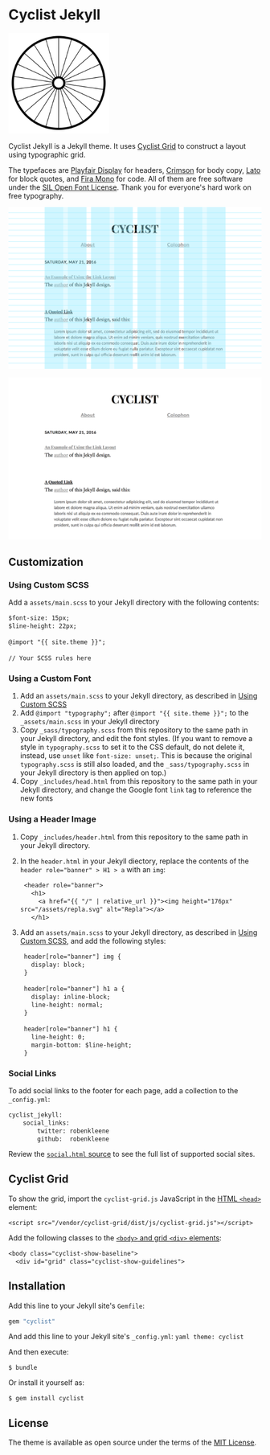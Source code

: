 # Cyclist Jekyll

<img src="cyclist-background.svg" width="200" height="200" alt="Cyclist">

Cyclist Jekyll is a Jekyll theme. It uses [Cyclist Grid](https://github.com/cyclist-grid/cyclist-grid) to construct a layout using typographic grid.

The typefaces are [Playfair Display][playfair] for headers, [Crimson][crimson] for body copy, [Lato][lato] for block quotes, and [Fira Mono][fira] for code. All of them are free software under the [SIL Open Font License](https://en.wikipedia.org/wiki/SIL_Open_Font_License). Thank you for everyone's hard work on free typography.

[playfair]: https://github.com/clauseggers/Playfair-Display "Playfair Display"
[lato]: https://github.com/betsol/lato-font "Lato"
[crimson]: https://github.com/skosch/Crimson "Crimson"
[fira]: https://github.com/mozilla/Fira "Fira"

![Cyclist Grid](cyclist-grid.png)

![Cyclist](cyclist-nogrid.png)

## Customization

### Using Custom SCSS

Add a `assets/main.scss` to your Jekyll directory with the following contents:

    $font-size: 15px;
    $line-height: 22px;

    @import "{{ site.theme }}";

    // Your SCSS rules here

### Using a Custom Font

1. Add an `assets/main.scss` to your Jekyll directory, as described in [Using Custom SCSS](#using-custom-scss)
2. Add `@import "typography";` after `@import "{{ site.theme }}";` to the `_assets/main.scss` in your Jekyll directory
3. Copy `_sass/typography.scss` from this repository to the same path in your Jekyll directory, and edit the font styles. (If you want to remove a style in `typography.scss` to set it to the CSS default, do not delete it, instead, use `unset` like `font-size: unset;`. This is because the original `typography.scss` is still also loaded, and the `_sass/typography.scss` in your Jekyll directory is then applied on top.)
4. Copy `_includes/head.html` from this repository to the same path in your Jekyll directory, and change the Google font `link` tag to reference the new fonts

### Using a Header Image

1. Copy `_includes/header.html` from this repository to the same path in your Jekyll directory.
2. In the `header.html` in your Jekyll diectory, replace the contents of the `header role="banner" > H1 > a` with an `img`:

        <header role="banner">
          <h1>
            <a href="{{ "/" | relative_url }}"><img height="176px" src="/assets/repla.svg" alt="Repla"></a>
          </h1>

3. Add an `assets/main.scss` to your Jekyll directory, as described in [Using Custom SCSS](#using-custom-scss), and add the following styles:

        header[role="banner"] img {
          display: block;
        }

        header[role="banner"] h1 a {
          display: inline-block;
          line-height: normal;
        }

        header[role="banner"] h1 {
          line-height: 0;
          margin-bottom: $line-height;
        }

### Social Links

To add social links to the footer for each page, add a collection to the `_config.yml`:

    cyclist_jekyll:
        social_links:
            twitter: robenkleene
            github:  robenkleene

Review the [`social.html` source](_includes/social.html) to see the full list of supported social sites.

## Cyclist Grid

To show the grid, import the `cyclist-grid.js` JavaScript in the [HTML `<head>`](_includes/head.html) element:

	<script src="/vendor/cyclist-grid/dist/js/cyclist-grid.js"></script>

Add the following classes to the [`<body>` and grid `<div>` elements](_layouts/default.html):

	<body class="cyclist-show-baseline">
	  <div id="grid" class="cyclist-show-guidelines">

## Installation

Add this line to your Jekyll site's `Gemfile`:

```ruby
gem "cyclist"
```
And add this line to your Jekyll site's `_config.yml`: ```yaml theme: cyclist ```

And then execute:

    $ bundle

Or install it yourself as:

    $ gem install cyclist

## License

The theme is available as open source under the terms of the [MIT License](https://opensource.org/licenses/MIT).

